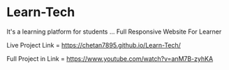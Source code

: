 # Learn-Tech
It's a learning platform for students ... Full Responsive Website For Learner


Live Project Link = https://chetan7895.github.io/Learn-Tech/

Full Project in Link = https://www.youtube.com/watch?v=anM7B-zyhKA

